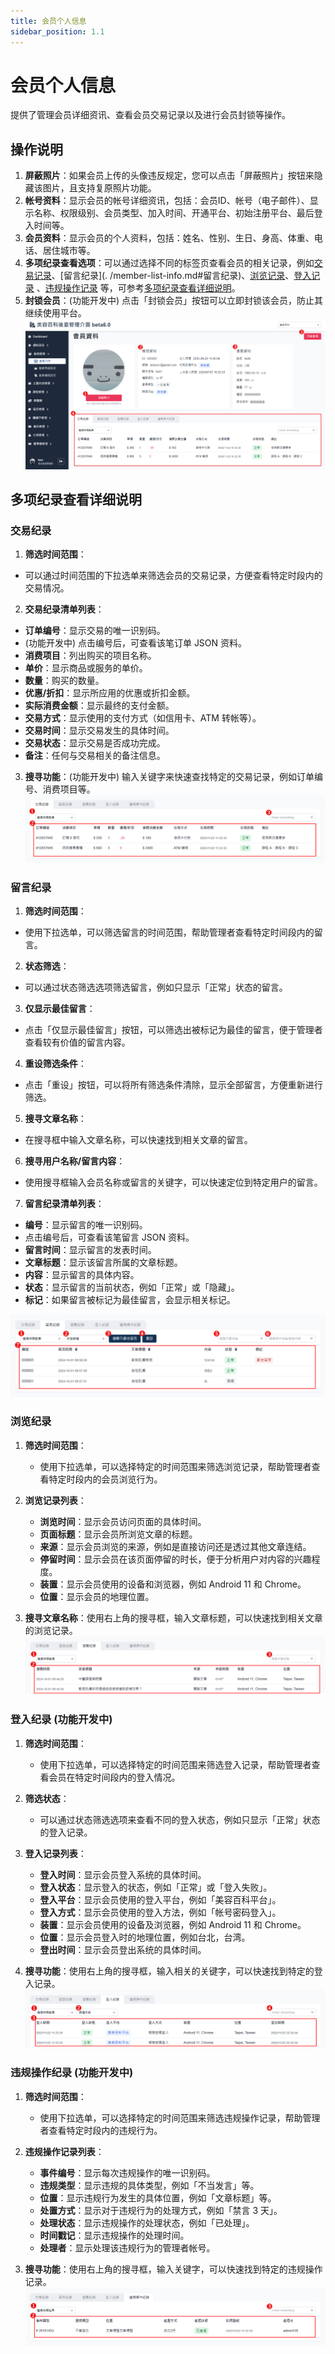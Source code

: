 ```yaml
---
title: 会员个人信息
sidebar_position: 1.1
---
```


# 会员个人信息

提供了管理会员详细资讯、查看会员交易记录以及进行会员封锁等操作。

## 操作说明

1. **屏蔽照片**：如果会员上传的头像违反规定，您可以点击「屏蔽照片」按钮来隐藏该图片，且支持复原照片功能。
2. **帐号资料**：显示会员的帐号详细资讯，包括：会员ID、帐号（电子邮件）、显示名称、权限级别、会员类型、加入时间、开通平台、初始注册平台、最后登入时间等。
3. **会员资料**：显示会员的个人资料，包括：姓名、性别、生日、身高、体重、电话、居住城市等。
4. **多项纪录查看选项**：可以通过选择不同的标签页查看会员的相关记录，例如[交易记录](./member-list-info.md#交易纪录)、[留言纪录](. /member-list-info.md#留言纪录)、[浏览记录](./member-list-info.md#浏览纪录)、[登入记录](./member-list-info.md#登入纪录) 、[违规操作记录](./member-list-info.md#违规操作纪录) 等，可参考[多项纪录查看详细说明](./member-list-info.md#多项纪录详细说明)。
5. **封锁会员**：(功能开发中) 点击「封锁会员」按钮可以立即封锁该会员，防止其继续使用平台。
   ![会员资料](./img/member-people-info-new.png)

## 多项纪录查看详细说明

### 交易纪录

1. **筛选时间范围**：

-   可以通过时间范围的下拉选单来筛选会员的交易记录，方便查看特定时段内的交易情况。

2. **交易纪录清单列表**：

-   **订单编号**：显示交易的唯一识别码。
-   (功能开发中) 点击编号后，可查看该笔订单 JSON 资料。
-   **消费项目**：列出购买的项目名称。
-   **单价**：显示商品或服务的单价。
-   **数量**：购买的数量。
-   **优惠/折扣**：显示所应用的优惠或折扣金额。
-   **实际消费金额**：显示最终的支付金额。
-   **交易方式**：显示使用的支付方式（如信用卡、ATM 转帐等）。
-   **交易时间**：显示交易发生的具体时间。
-   **交易状态**：显示交易是否成功完成。
-   **备注**：任何与交易相关的备注信息。

3. **搜寻功能**：(功能开发中) 输入关键字来快速查找特定的交易记录，例如订单编号、消费项目等。
   ![交易纪录](./img/member-people-transaction-history.png)

### 留言纪录

1. **筛选时间范围**：

-   使用下拉选单，可以筛选留言的时间范围，帮助管理者查看特定时间段内的留言。

2. **状态筛选**：

-   可以通过状态筛选选项筛选留言，例如只显示「正常」状态的留言。

3. **仅显示最佳留言**：

-   点击「仅显示最佳留言」按钮，可以筛选出被标记为最佳的留言，便于管理者查看较有价值的留言内容。

4. **重设筛选条件**：

-   点击「重设」按钮，可以将所有筛选条件清除，显示全部留言，方便重新进行筛选。

5. **搜寻文章名称**：

-   在搜寻框中输入文章名称，可以快速找到相关文章的留言。

6. **搜寻用户名称/留言内容**：

-   使用搜寻框输入会员名称或留言的关键字，可以快速定位到特定用户的留言。

7. **留言纪录清单列表**：

-   **编号**：显示留言的唯一识别码。
-   点击编号后，可查看该笔留言 JSON 资料。
-   **留言时间**：显示留言的发表时间。
-   **文章标题**：显示该留言所属的文章标题。
-   **内容**：显示留言的具体内容。
-   **状态**：显示留言的当前状态，例如「正常」或「隐藏」。
-   **标记**：如果留言被标记为最佳留言，会显示相关标记。

![留言纪录](./img/member-people-message-history.png)

### 浏览纪录

1. **筛选时间范围**：

    - 使用下拉选单，可以选择特定的时间范围来筛选浏览记录，帮助管理者查看特定时段内的会员浏览行为。

2. **浏览记录列表**：

    - **浏览时间**：显示会员访问页面的具体时间。
    - **页面标题**：显示会员所浏览文章的标题。
    - **来源**：显示会员浏览的来源，例如是直接访问还是透过其他文章连结。
    - **停留时间**：显示会员在该页面停留的时长，便于分析用户对内容的兴趣程度。
    - **装置**：显示会员使用的设备和浏览器，例如 Android 11 和 Chrome。
    - **位置**：显示会员的地理位置。

3. **搜寻文章名称**：使用右上角的搜寻框，输入文章标题，可以快速找到相关文章的浏览记录。
   ![浏览纪录](./img/member-people-visit-history.png)

### 登入纪录 (功能开发中)

1. **筛选时间范围**：

    - 使用下拉选单，可以选择特定的时间范围来筛选登入记录，帮助管理者查看会员在特定时间段内的登入情况。

2. **筛选状态**：

    - 可以通过状态筛选选项来查看不同的登入状态，例如只显示「正常」状态的登入记录。

3. **登入记录列表**：

    - **登入时间**：显示会员登入系统的具体时间。
    - **登入状态**：显示登入的状态，例如「正常」或「登入失败」。
    - **登入平台**：显示会员使用的登入平台，例如「美容百科平台」。
    - **登入方式**：显示会员使用的登入方法，例如「帐号密码登入」。
    - **装置**：显示会员使用的设备及浏览器，例如 Android 11 和 Chrome。
    - **位置**：显示会员登入时的地理位置，例如台北，台湾。
    - **登出时间**：显示会员登出系统的具体时间。

4. **搜寻功能**：使用右上角的搜寻框，输入相关的关键字，可以快速找到特定的登入记录。
   ![登入纪录](./img/member-people-login-history.png)

### 违规操作纪录 (功能开发中)

1. **筛选时间范围**：

    - 使用下拉选单，可以选择特定的时间范围来筛选违规操作记录，帮助管理者查看特定时段内的违规行为。

2. **违规操作记录列表**：

    - **事件编号**：显示每次违规操作的唯一识别码。
    - **违规类型**：显示违规的具体类型，例如「不当发言」等。
    - **位置**：显示违规行为发生的具体位置，例如「文章标题」等。
    - **处置方式**：显示对于违规行为的处理方式，例如「禁言 3 天」。
    - **处理状态**：显示违规操作的处理状态，例如「已处理」。
    - **时间戳记**：显示违规操作的处理时间。
    - **处理者**：显示处理该违规行为的管理者帐号。

3. **搜寻功能**：使用右上角的搜寻框，输入关键字，可以快速找到特定的违规操作记录。
   ![违规操作纪录](./img/member-people-violation-history.png)
